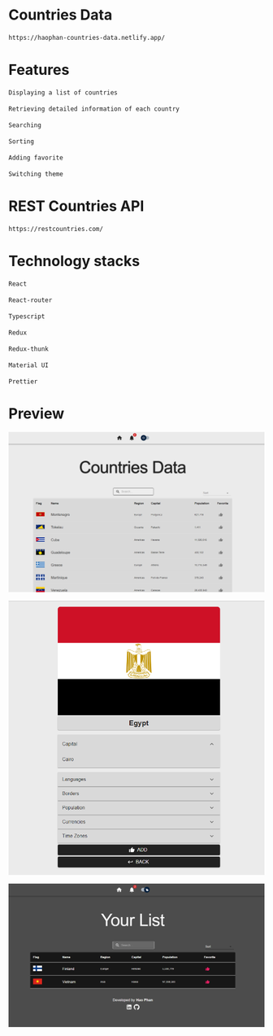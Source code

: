 # Countries Data

    https://haophan-countries-data.netlify.app/

# Features

    Displaying a list of countries

    Retrieving detailed information of each country

    Searching

    Sorting

    Adding favorite

    Switching theme

# REST Countries API

    https://restcountries.com/

# Technology stacks

    React

    React-router

    Typescript

    Redux

    Redux-thunk

    Material UI

    Prettier

# Preview

![homepage](media/home.png)

![country](media/country.png)

![favorite](media/favorite.png)
